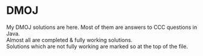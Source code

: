 # DMOJ
My DMOJ solutions are here. Most of them are answers to CCC questions in Java.<br/>
Almost all are completed & fully working solutions.<br/>
Solutions which are not fully working are marked so at the top of the file.<br/>
